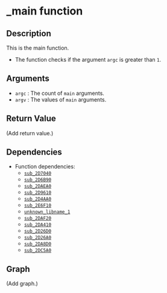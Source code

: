 # \_main function

## Description

This is the main function.

* The function checks if the argument `argc` is greater than `1`.

## Arguments

* `argc` : The count of `main` arguments.
* `argv` : The values of `main` arguments.

## Return Value

(Add return value.)

## Dependencies

* Function dependencies:
  * [`sub_2D7040`](sub_2D7040.md)
  * [`sub_2D6B90`](sub_2D6B90.md)
  * [`sub_2DAEA0`](sub_2DAEA0.md)
  * [`sub_2D9610`](sub_2D9610.md)
  * [`sub_2D4AA0`](sub_2D4AA0.md)
  * [`sub_2E6F10`](sub_2E6F10.md)
  * [`unknown_libname_1`](unknown_libname_1.md)
  * [`sub_2DAF20`](sub_2DAF20.md)
  * [`sub_2DA410`](sub_2DA410.md)
  * [`sub_2D26D0`](sub_2D26D0.md)
  * [`sub_2D26A0`](sub_2D26A0.md)
  * [`sub_2DA8D0`](sub_2DA8D0.md)
  * [`sub_2DC5A0`](sub_2DC5A0.md)


## Graph

(Add graph.)

